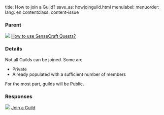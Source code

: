 title: How to join a Guild?
save_as: howjoinguild.html
menulabel:
menuorder:
lang: en
contentclass: content-issue

### Parent
![]({static}/images/ibis/issue_sm.png) [How to use SenseCraft Quests?](usequests.html)

### Details

Not all Guilds can be joined. Some are

* Private
* Already populated with a sufficient number of members
  
For the most part, guilds will be Public.

### Responses
![]({static}/images/ibis/position_sm.png) [Join a Guild](joinguild.html)

